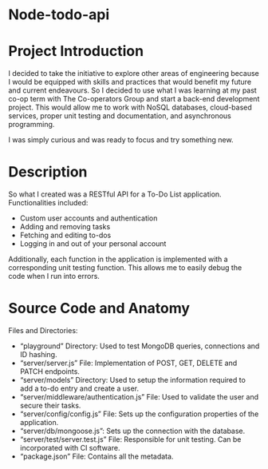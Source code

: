 # Node-todo-api

# Project Introduction

I decided to take the initiative to explore other areas of engineering because I would be equipped with skills and practices that would benefit my future and current endeavours. So I decided to use what I was learning at my past co-op term with The Co-operators Group and start a back-end development project. This would allow me to work with NoSQL databases, cloud-based services, proper unit testing and documentation, and asynchronous programming.

I was simply curious and was ready to focus and try something new.

# Description

So what I created was a RESTful API for a To-Do List application. Functionalities included:  
- Custom user accounts and authentication  
- Adding and removing tasks  
- Fetching and editing to-dos  
- Logging in and out of your personal account  

Additionally, each function in the application is implemented with a corresponding unit testing function. This allows me to easily debug the code when I run into errors. 

# Source Code and Anatomy

Files and Directories:  
- “playground” Directory: Used to test MongoDB queries, connections and ID hashing.  
- “server/server.js” File: Implementation of POST, GET, DELETE and PATCH endpoints.  
- “server/models” Directory: Used to setup the information required to add a to-do entry and create a user.  
- “server/middleware/authentication.js” File: Used to validate the user and secure their tasks.  
- “server/config/config.js” File: Sets up the configuration properties of the application.  
- “server/db/mongoose.js”: Sets up the connection with the database.  
- “server/test/server.test.js” File: Responsible for unit testing. Can be incorporated with CI software.  
- “package.json” File: Contains all the metadata.  


